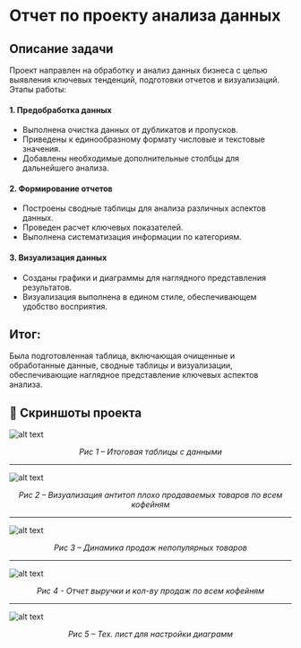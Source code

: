 # Отчет по проекту анализа данных
## Описание задачи
Проект направлен на обработку и анализ данных бизнеса с целью выявления ключевых тенденций, подготовки отчетов и визуализаций.
Этапы работы:

#### 1. Предобработка данных
- Выполнена очистка данных от дубликатов и пропусков.
- Приведены к единообразному формату числовые и текстовые значения.
- Добавлены необходимые дополнительные столбцы для дальнейшего анализа.

#### 2. Формирование отчетов
- Построены сводные таблицы для анализа различных аспектов данных.
- Проведен расчет ключевых показателей.
- Выполнена систематизация информации по категориям.

#### 3. Визуализация данных
- Созданы графики и диаграммы для наглядного представления результатов.
- Визуализация выполнена в едином стиле, обеспечивающем удобство восприятия.
## Итог:
Была подготовленная таблица, включающая очищенные и обработанные данные, сводные таблицы и визуализации, обеспечивающие наглядное представление ключевых аспектов анализа.

## 📸 Скриншоты проекта
![alt text](image.png)  
<p align="center"><em>Рис 1 – Итоговая таблицы с данными</em></p>

---
![alt text](image-1.png)
<p align="center"><em>Рис 2 – Визуализация антитоп плохо продаваемых товаров по всем кофейням</em></p>

---
![alt text](image-2.png)
<p align="center"><em>Рис 3 – Динамика продаж непопулярных товаров</em></p>

---
![alt text](image-3.png)
<p align="center"><em>Рис 4 - Отчет выручки и кол-ву продаж по всем кофейням</em></p>

---
![alt text](image-4.png)
<p align="center"><em>Рис 5 – Тех. лист для настройки диаграмм</em></p>